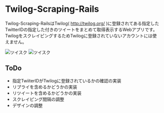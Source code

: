 Twilog-Scraping-Rails
===============
Twilog-Scraping-RailsはTwilog( http://twilog.org/ )に登録されてある指定したTwitterIDの指定した付きのツイートをまとめて取得表示するWebアプリです。TwilogをスクレイピングするためTwilogに登録されていないアカウントには使えません。


![ツイスク](https://lh3.googleusercontent.com/t7rQ2TzvJ4Llcj4Sx6fVCI5qudxnBB0ZNEV6JA2j0k3Rzn779pUfPgamziJwEd3pUShELYqsb9Ztnir0z_CuhhMMWTGUVQ43gvf0jTGQWEohInG5DJpgz-ltypUqiVx59Tjj4cnp22YsGJqM5wwXXyYVkMiEjMK1WBJGZLZsK6_F9boOkevYGVMrczVKcLABCj7LQHzW9rTapIOYRpWrVmqyfCBSCyuRJXVA_ca0iIpiX1skzGmHXkhha_rK0_Y8bbgDYJaOdPFMCUf9cWHLtNr9dMjUtX0T3yQ-0QvqXrSeAXGtILEfl5xX8gb8oUTaXp8rQ4c_NNz03oMmq2MWsuT7vXCYG9yZGZRqvSikwDEgalpBsMc1rB8PUtzpTVvPDViQTZlRPE-Dad53Jy97f8hQE2pXew6rLY93-ex2-bP0X1PD37yXsyljg1L-2B4DdlkZBYwSKQrOCKXttMFlladyHUzgS0kO0SSQYH_hLfal4Hptm_9YP75LYZ-SR4J11dNUCr-_M02BU-jxVGGikM3l3Ne_XCWU5Ak6XAazios=w1440-h828-no "ツイスク1")
![ツイスク](https://lh3.googleusercontent.com/j5ACETcOM28lIkNWZ81QiBGZCC2akHQMu5bnzomU7pKjlPlLKP0660IQriHsKUYkQKwQULiDOUdgBel7iLzLptyk2Zw2wVU5kSMUXOsEi67VEzTFfKbbWu6AknS6Av4EE53ZkoDYDd2IFmcJ6MKa9zaGyFV_KwutK-LLYIzCnimLNzhnVuxC3KFRGkqwP3iiIqi0HlrtPYk_Ox9RM4ho4KOg76U8MMZaSN_HLjRdZSbeqEBFMqtdiEHb9MFML7oEO_TRBl9IKOq3YmjREu1c4X3y_t6BvWF4g7bwJsU3jZ_jjrAxYbxZ10rgivy5RpSqIC0dxeTlfRW4C819gDLRfM21EBmbtL09zOGQnRGpzyhGR2dqw_4aPMP4_k_5L6OfMuNkvKOQT5HtxPqsMvpGMUYadP03uHAYiZrY5Cc8fIK_ltxv4qXcVmrhY2Xe3DGHR6ZOyUhdivMvWb4e8XM2ltjVGdFyHVmntGUkc6mdhjNxLClH2wAJyDjiqaOak42Wotz6R3HcNE9WPe8RJc68QjJ9AgqVZ7-3VtoK8qIwoSQ=w1440-h828-no "ツイスク2")


## ToDo

* 指定TwiiterIDがTwilogに登録されているかの確認の実装
* リプライを含めるかどうかの実装
* リツイートを含めるかどうかの実装
* スクレイピング間隔の調整
* デザインの調整
